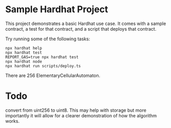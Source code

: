 # Sample Hardhat Project

This project demonstrates a basic Hardhat use case. It comes with a sample contract, a test for that contract, and a script that deploys that contract.

Try running some of the following tasks:

```shell
npx hardhat help
npx hardhat test
REPORT_GAS=true npx hardhat test
npx hardhat node
npx hardhat run scripts/deploy.ts
```

There are 256 ElementaryCellularAutomaton. 

# Todo
convert from uint256 to uint8. This may help with storage but more importantly it will allow for a clearer demonstration of how the algorithm works. 